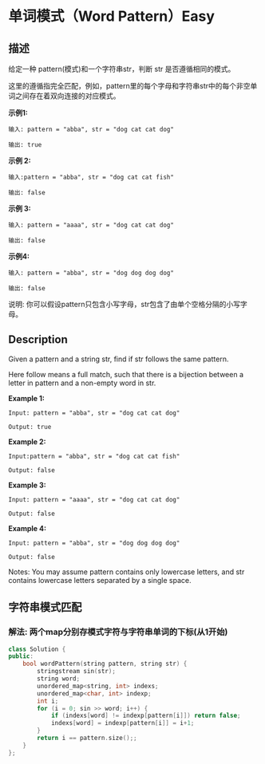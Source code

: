 # 单词模式（Word Pattern）Easy
## 描述
给定一种 pattern(模式)和一个字符串str，判断 str 是否遵循相同的模式。

这里的遵循指完全匹配，例如，pattern里的每个字母和字符串str中的每个非空单词之间存在着双向连接的对应模式。

**示例1:**
```
输入: pattern = "abba", str = "dog cat cat dog"

输出: true
```

**示例 2:**
```
输入:pattern = "abba", str = "dog cat cat fish"

输出: false
```

**示例 3:**
```
输入: pattern = "aaaa", str = "dog cat cat dog"

输出: false
```

**示例4:**
```
输入: pattern = "abba", str = "dog dog dog dog"

输出: false
```

说明:
你可以假设pattern只包含小写字母，str包含了由单个空格分隔的小写字母。

## Description
Given a pattern and a string str, find if str follows the same pattern.

Here follow means a full match, such that there is a bijection between a letter in pattern and a non-empty word in str.

**Example 1:**
```
Input: pattern = "abba", str = "dog cat cat dog"

Output: true
```

**Example 2:**
```
Input:pattern = "abba", str = "dog cat cat fish"

Output: false
```

**Example 3:**
```
Input: pattern = "aaaa", str = "dog cat cat dog"

Output: false
```

**Example 4:**
```
Input: pattern = "abba", str = "dog dog dog dog"

Output: false
```

Notes:
You may assume pattern contains only lowercase letters, and str contains lowercase letters separated by a single space.



## 字符串模式匹配
### 解法: 两个map分别存模式字符与字符串单词的下标(从1开始)
```c++
class Solution {
public:
    bool wordPattern(string pattern, string str) {
        stringstream sin(str);
        string word;
        unordered_map<string, int> indexs;
        unordered_map<char, int> indexp;
        int i;
        for (i = 0; sin >> word; i++) {
            if (indexs[word] != indexp[pattern[i]]) return false;
            indexs[word] = indexp[pattern[i]] = i+1;
        }
        return i == pattern.size();;
    }
};
```